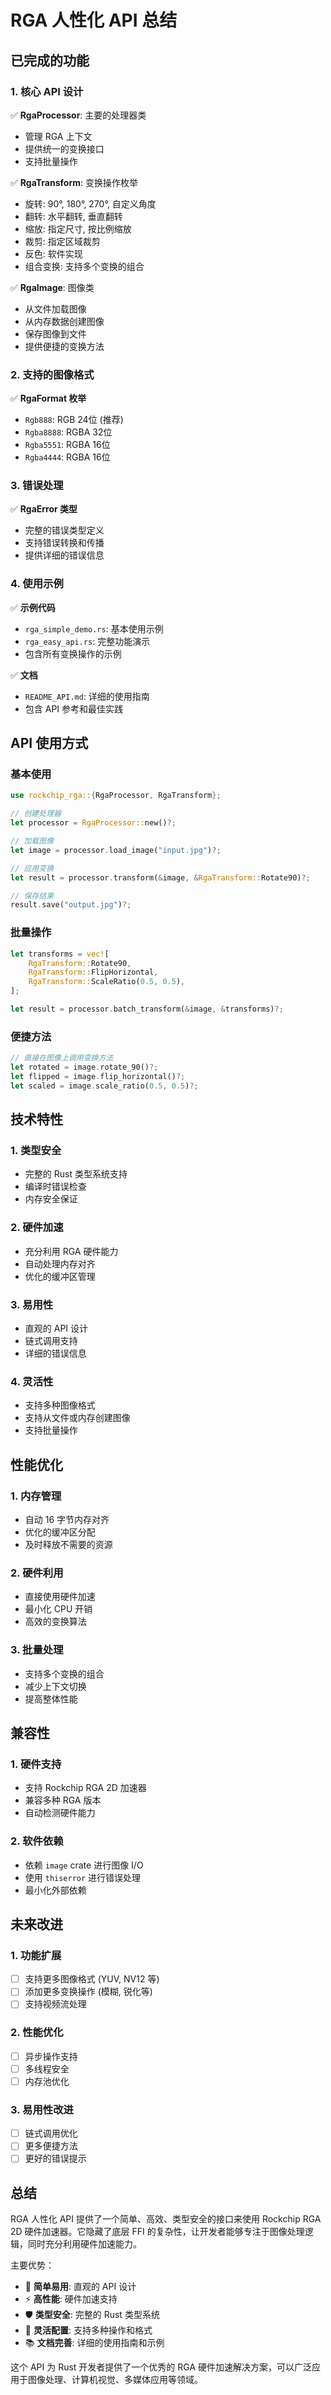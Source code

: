# RGA 人性化 API 总结

## 已完成的功能

### 1. 核心 API 设计

✅ **RgaProcessor**: 主要的处理器类
- 管理 RGA 上下文
- 提供统一的变换接口
- 支持批量操作

✅ **RgaTransform**: 变换操作枚举
- 旋转: 90°, 180°, 270°, 自定义角度
- 翻转: 水平翻转, 垂直翻转
- 缩放: 指定尺寸, 按比例缩放
- 裁剪: 指定区域裁剪
- 反色: 软件实现
- 组合变换: 支持多个变换的组合

✅ **RgaImage**: 图像类
- 从文件加载图像
- 从内存数据创建图像
- 保存图像到文件
- 提供便捷的变换方法

### 2. 支持的图像格式

✅ **RgaFormat 枚举**
- `Rgb888`: RGB 24位 (推荐)
- `Rgba8888`: RGBA 32位
- `Rgba5551`: RGBA 16位
- `Rgba4444`: RGBA 16位

### 3. 错误处理

✅ **RgaError 类型**
- 完整的错误类型定义
- 支持错误转换和传播
- 提供详细的错误信息

### 4. 使用示例

✅ **示例代码**
- `rga_simple_demo.rs`: 基本使用示例
- `rga_easy_api.rs`: 完整功能演示
- 包含所有变换操作的示例

✅ **文档**
- `README_API.md`: 详细的使用指南
- 包含 API 参考和最佳实践

## API 使用方式

### 基本使用

```rust
use rockchip_rga::{RgaProcessor, RgaTransform};

// 创建处理器
let processor = RgaProcessor::new()?;

// 加载图像
let image = processor.load_image("input.jpg")?;

// 应用变换
let result = processor.transform(&image, &RgaTransform::Rotate90)?;

// 保存结果
result.save("output.jpg")?;
```

### 批量操作

```rust
let transforms = vec![
    RgaTransform::Rotate90,
    RgaTransform::FlipHorizontal,
    RgaTransform::ScaleRatio(0.5, 0.5),
];

let result = processor.batch_transform(&image, &transforms)?;
```

### 便捷方法

```rust
// 直接在图像上调用变换方法
let rotated = image.rotate_90()?;
let flipped = image.flip_horizontal()?;
let scaled = image.scale_ratio(0.5, 0.5)?;
```

## 技术特性

### 1. 类型安全
- 完整的 Rust 类型系统支持
- 编译时错误检查
- 内存安全保证

### 2. 硬件加速
- 充分利用 RGA 硬件能力
- 自动处理内存对齐
- 优化的缓冲区管理

### 3. 易用性
- 直观的 API 设计
- 链式调用支持
- 详细的错误信息

### 4. 灵活性
- 支持多种图像格式
- 支持从文件或内存创建图像
- 支持批量操作

## 性能优化

### 1. 内存管理
- 自动 16 字节内存对齐
- 优化的缓冲区分配
- 及时释放不需要的资源

### 2. 硬件利用
- 直接使用硬件加速
- 最小化 CPU 开销
- 高效的变换算法

### 3. 批量处理
- 支持多个变换的组合
- 减少上下文切换
- 提高整体性能

## 兼容性

### 1. 硬件支持
- 支持 Rockchip RGA 2D 加速器
- 兼容多种 RGA 版本
- 自动检测硬件能力

### 2. 软件依赖
- 依赖 `image` crate 进行图像 I/O
- 使用 `thiserror` 进行错误处理
- 最小化外部依赖

## 未来改进

### 1. 功能扩展
- [ ] 支持更多图像格式 (YUV, NV12 等)
- [ ] 添加更多变换操作 (模糊, 锐化等)
- [ ] 支持视频流处理

### 2. 性能优化
- [ ] 异步操作支持
- [ ] 多线程安全
- [ ] 内存池优化

### 3. 易用性改进
- [ ] 链式调用优化
- [ ] 更多便捷方法
- [ ] 更好的错误提示

## 总结

RGA 人性化 API 提供了一个简单、高效、类型安全的接口来使用 Rockchip RGA 2D 硬件加速器。它隐藏了底层 FFI 的复杂性，让开发者能够专注于图像处理逻辑，同时充分利用硬件加速能力。

主要优势：
- 🚀 **简单易用**: 直观的 API 设计
- ⚡ **高性能**: 硬件加速支持
- 🛡️ **类型安全**: 完整的 Rust 类型系统
- 🔧 **灵活配置**: 支持多种操作和格式
- 📚 **文档完善**: 详细的使用指南和示例

这个 API 为 Rust 开发者提供了一个优秀的 RGA 硬件加速解决方案，可以广泛应用于图像处理、计算机视觉、多媒体应用等领域。
